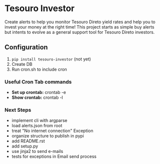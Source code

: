 # Tesouro Investor

Create alerts to help you monitor Tesouro Direto yield rates and help you to invest your money at the right time! This project starts as simple buy alerts but intents to evolve as a general support tool for Tesouro Direto investors.  

## Configuration

1. `pip install tesouro-investor` (not yet)
1. Create DB
1. Run cron.sh to include cron

### Useful Cron Tab commands
* **Set up crontab:** crontab -e
* **Show crontab:** crontab -l 

### Next Steps
* implement cli with argparse
* load alerts.json from root
* treat "No internet connection" Exception
* organize structure to publish in pypi
* add README.rst
* add setup.py
* use jinja2 to send e-mails
* tests for exceptions in Email send process
